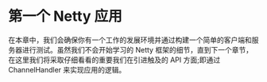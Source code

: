 第一个 Netty 应用
=========

在本章中，我们会确保你有一个工作的发展环境并通过构建一个简单的客户端和服务器进行测试。虽然我们不会开始学习的 Netty 框架的细节，直到下一个章节，在这里我们将采取仔细看看的重要我们在引进触及的 API 方面;即通过 ChannelHandler 来实现应用的逻辑。

